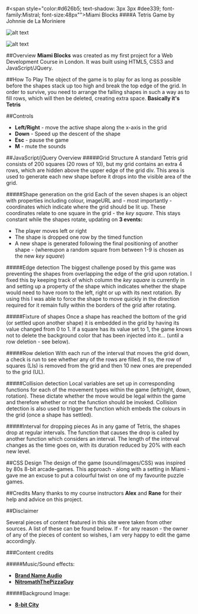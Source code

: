 #<span style="color:#d626b5; text-shadow: 3px 3px #dee339; font-family:Mistral; font-size:48px"">Miami Blocks</span>
####A Tetris Game by Johnnie de La Moriniere


![alt text](http://i.imgur.com/LdUPIwf.png "Miami Blocks Start Screen")

![alt text](http://i.imgur.com/8OXoYxw.png "Miami Blocks Gameplay")

##Overview
**Miami Blocks** was created as my first project for a Web Development Course in London. It was built using HTML5, CSS3 and JavaScript/JQuery.

##How To Play
The object of the game is to play for as long as possible before the shapes stack up too high and break the top edge of the grid. In order to survive, you need to arrange the falling shapes in such a way as to fill rows, which will then be deleted, creating extra space. **Basically it's Tetris**

##Controls
* **Left/Right** - move the active shape along the x-axis in the grid
* **Down** - Speed up the descent of the shape
* **Esc** - pause the game
* **M** - mute the sounds

##JavaScript/jQuery Overview
#####Grid Structure
A standard Tetris grid consists of 200 squares (20 rows of 10), but my grid contains an extra 4 rows, which are hidden above the upper edge of the grid div. This area is used to generate each new shape before it drops into the visible area of the grid. 

#####Shape generation on the grid
Each of the seven shapes is an object with properties including colour, imageURL and - most importantly - coordinates which indicate where the grid should be lit up. These coordinates relate to one square in the grid - the *key square*. This stays constant while the shapes rotate, updating on **3 events:**

* The player moves left or right
* The shape is dropped one row by the timed function
* A new shape is generated following the final positioning of another shape - (whereupon a random square from between 1-9 is chosen as the new *key square*)

#####Edge detection
The biggest challenge posed by this game was preventing the shapes from overlapping the edge of the grid upon rotation. I fixed this by keeping track of which column the *key square* is currently in and setting up a property of the shape which indicates whether the shape would need to have room to the left, right or up with its next rotation. By using this I was able to force the shape to move quickly in the direction required for it remain fully within the borders of the grid after rotating.

#####Fixture of shapes
Once a shape has reached the bottom of the grid (or settled upon another shape) it is embedded in the grid by having its value changed from 0 to 1. If a square has its value set to 1, the game knows not to delete the background color that has been injected into it... (until a row deletion - see below).

#####Row deletion
With each run of the interval that moves the grid down, a check is run to see whether any of the rows are filled. If so, the row of squares (LIs) is removed from the grid and then 10 new ones are prepended to the grid (UL).

#####Collision detection
Local variables are set up in corresponding functions for each of the movement types within the game (left/right, down, rotation). These dictate whether the move would be legal within the game and therefore whether or not the function should be invoked. Collision detection is also used to trigger the function which embeds the colours in the grid (once a shape has settled).

#####Interval for dropping pieces
As in any game of Tetris, the shapes drop at regular intervals. The function that causes the drop is called by another function which considers an interval. The length of the interval changes as the time goes on, with its duration reduced by 20% with each new level.

##CSS Design
The design of the game (sound/images/CSS) was inspired by 80s 8-bit arcade-games. This approach - along with a setting in Miami - gave me an excuse to put a colourful twist on one of my favourite puzzle games.

##Credits
Many thanks to my course instructors **Alex** and **Rane** for their help and advice on this project.

##Disclaimer 

Several pieces of content featured in this site were taken from other sources. A list of these can be found below. If - for any reason - the owner of any of the pieces of content so wishes, I am very happy to edit the game accordingly. 

###Content credits

#####Music/Sound effects:
- [**Brand Name Audio**](https://www.youtube.com/user/brandnameaudio)
- [**NitromathThePizzaGuy**](https://www.youtube.com/channel/UCG1GQMSlp1eZAwk9RFo9nqg)

#####Background Image:
- [**8-bit City**](*http://lamebwoy.tumblr.com/post/54328536719/8-bit-city*)





















